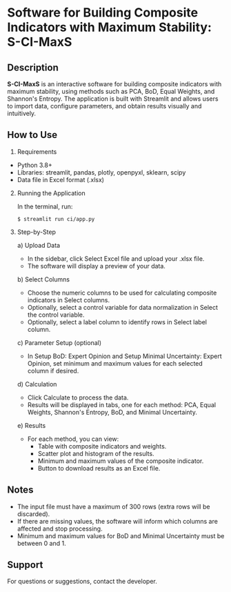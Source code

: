 # Software for Building Composite Indicators with Maximum Stability: S-CI-MaxS 
## Description
**S-CI-MaxS** is an interactive software for building composite indicators with maximum stability, using methods such as PCA, BoD, Equal Weights, and Shannon's Entropy. The application is built with Streamlit and allows users to import data, configure parameters, and obtain results visually and intuitively.

## How to Use
1. Requirements
* Python 3.8+
* Libraries: streamlit, pandas, plotly, openpyxl, sklearn, scipy
* Data file in Excel format (.xlsx)
2. Running the Application
  
    In the terminal, run:
  
    ```$ streamlit run ci/app.py ```

3. Step-by-Step

   a) Upload Data
      * In the sidebar, click Select Excel file and upload your .xlsx file.
      * The software will display a preview of your data.
  
   b) Select Columns
      * Choose the numeric columns to be used for calculating composite indicators in Select columns.
      * Optionally, select a control variable for data normalization in Select the control variable.
      * Optionally, select a label column to identify rows in Select label column.
  
   c) Parameter Setup (optional)
      * In Setup BoD: Expert Opinion and Setup Minimal Uncertainty: Expert Opinion, set minimum and maximum values for each selected column if desired.

   d) Calculation
      * Click Calculate to process the data.
      * Results will be displayed in tabs, one for each method: PCA, Equal Weights, Shannon's Entropy, BoD, and Minimal Uncertainty.
  
   e) Results
      * For each method, you can view:
          * Table with composite indicators and weights.
          * Scatter plot and histogram of the results.
          * Minimum and maximum values of the composite indicator.
          * Button to download results as an Excel file.

## Notes
   * The input file must have a maximum of 300 rows (extra rows will be discarded).
   * If there are missing values, the software will inform which columns are affected and stop processing.
   * Minimum and maximum values for BoD and Minimal Uncertainty must be between 0 and 1.

## Support
   For questions or suggestions, contact the developer.
